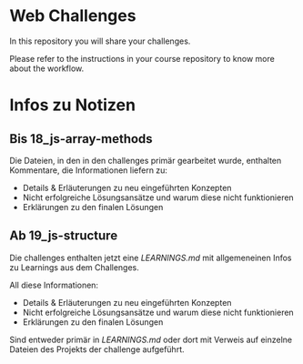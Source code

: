 # Web Challenges

In this repository you will share your challenges.

Please refer to the instructions in your course repository to know more about the workflow.

# Infos zu Notizen

## **Bis** 18_js-array-methods

Die Dateien, in den in den challenges primär gearbeitet wurde, enthalten Kommentare, die Informationen liefern zu:

- Details & Erläuterungen zu neu eingeführten Konzepten
- Nicht erfolgreiche Lösungsansätze und warum diese nicht funktionieren
- Erklärungen zu den finalen Lösungen

## **Ab** 19_js-structure

Die challenges enthalten jetzt eine _LEARNINGS.md_ mit allgemeneinen Infos zu Learnings aus dem Challenges.

All diese Informationen:

- Details & Erläuterungen zu neu eingeführten Konzepten
- Nicht erfolgreiche Lösungsansätze und warum diese nicht funktionieren
- Erklärungen zu den finalen Lösungen

Sind entweder primär in _LEARNINGS.md_ oder dort mit Verweis auf einzelne Dateien des Projekts der challenge aufgeführt.
